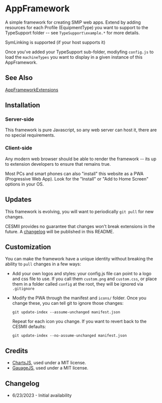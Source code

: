 # AppFramework

A simple framework for creating SMIP web apps. 
Extend by adding resources for each Profile (EquipmentType) you want to support to the TypeSupport folder -- see `TypeSupport\example.*` for more details. 

SymLinking is supported (if your host supports it)

Once you've added your TypeSupport sub-folder, modiyfing `config.js` to load the `machineTypes` you want to display in a given instance of this AppFramework.


## See Also

[AppFrameworkExtensions](https://github.com/cesmii/AppFrameworkExtensions)

## Installation

### Server-side

This framework is pure Javascript, so any web server can host it, there are no special requirements.

### Client-side

Any modern web browser should be able to render the framework -- its up to extension developers to ensure that remains true.

Most PCs and smart phones can also "install" this website as a PWA (Progressive Web App). Look for the "Install" or "Add to Home Screen" options in your OS.

## Updates

This framework is evolving, you will want to periodically `git pull` for new changes.

CESMII provides no guarantee that changes won't break extensions in the future. A [changelog](#changelog) will be published in this README.

## Customization

You can make the framework have a unique identity without breaking the ability to `pull` changes in a few ways:

- Add your own logos and styles: your config.js file can point to a logo and css file to use. If you call them `custom.png` and `custom.css`, or place them in a folder called `config` at the root, they will be ignored via `.gitignore`

- Modify the PWA through the manifest and `icons/` folder. Once you change these, you can tell git to ignore those changes:

    `git update-index --assume-unchanged manifest.json`

    Repeat for each icon you change.
    If you want to revert back to the CESMII defaults:

    `git update-index --no-assume-unchanged manifest.json`

## Credits

- [ChartsJS](https://github.com/chartjs/Chart.js), used under a MIT license.
- [GauageJS](https://bernii.github.io/gauge.js), used under a MIT license.

## Changelog

- 6/23/2023 - Initial availability
